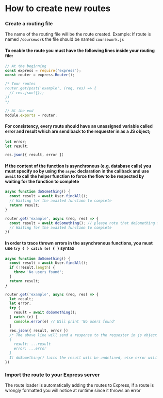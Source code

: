 # How to create new routes

### Create a routing file

The name of the routing file will be the route created. Example: If route is named `/coursework` the file should be named `coursework.js`

#### To enable the route you must have the following lines inside your routing file:
```javascript
// At the beginning
const express = require('express');
const router = express.Router();

/* Your routes
router.get/post('example', (req, res) => {
  // res.json({});
})
*/

// At the end
module.exports = router;
```

#### For consistency, every route should have an unassigned variable called error and result which are send back to the requester in as a JS object;
```javascript
let error;
let result;

res.json({ result, error })
```

#### If the content of the function is asynchronous (e.g. database calls) you must specify so by using the `async` declaration in the callback and use `await` to call the helper function to force the flow to be respected by waiting for the function to complete
```javascript
async function doSomething() {
  const result = await User.findAll();
  // Waiting for the awaited function to complete
  return result;
}

router.get('example', async (req, res) => {
  const result = await doSomething(); // please note that doSomething function must be async as well
  // Waiting for the awaited function to complete
})
```

#### In order to trace thrown errors in the asynchronous functions, you must use `try { } catch (e) { }` syntax
```javascript
async function doSomething() {
  const result = await User.findAll();
  if (!result.length) {
    throw 'No users found';
  }
  return result;
}

router.get('example', async (req, res) => {
  let result;
  let error;
  try {
    result = await doSomething();
  } catch (e) {
    console.error(e) // Will print 'No users found'
  }
  res.json({ result, error })
  /* The above line will send a response to the requester in js object format:
  {
    result: ...result
    error: ...error
  }
  If doSomething() fails the result will be undefined, else error will be undefined */
})
```

### Import the route to your Express server

The route loader is automatically adding the routes to Express, if a route is wrongly formatted you will notice at runtime since it throws an error
